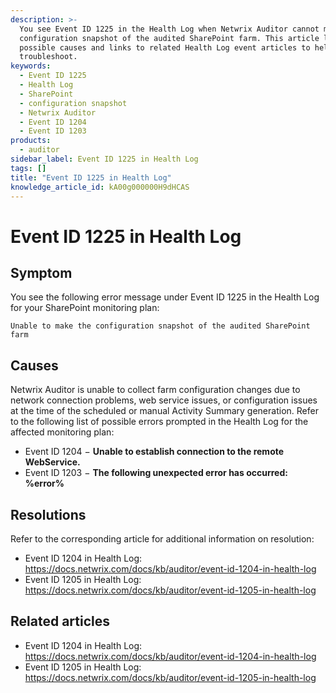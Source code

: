 ```yaml
---
description: >-
  You see Event ID 1225 in the Health Log when Netwrix Auditor cannot make a
  configuration snapshot of the audited SharePoint farm. This article lists
  possible causes and links to related Health Log event articles to help you
  troubleshoot.
keywords:
  - Event ID 1225
  - Health Log
  - SharePoint
  - configuration snapshot
  - Netwrix Auditor
  - Event ID 1204
  - Event ID 1203
products:
  - auditor
sidebar_label: Event ID 1225 in Health Log
tags: []
title: "Event ID 1225 in Health Log"
knowledge_article_id: kA00g000000H9dHCAS
---
```


# Event ID 1225 in Health Log

## Symptom

You see the following error message under Event ID 1225 in the Health Log for your SharePoint monitoring plan:

```Registry
Unable to make the configuration snapshot of the audited SharePoint farm
```

## Causes

Netwrix Auditor is unable to collect farm configuration changes due to network connection problems, web service issues, or configuration issues at the time of the scheduled or manual Activity Summary generation. Refer to the following list of possible errors prompted in the Health Log for the affected monitoring plan:

- Event ID 1204 − **Unable to establish connection to the remote WebService.**
- Event ID 1203 − **The following unexpected error has occurred: %error%**

## Resolutions

Refer to the corresponding article for additional information on resolution:

- Event ID 1204 in Health Log: https://docs.netwrix.com/docs/kb/auditor/event-id-1204-in-health-log
- Event ID 1205 in Health Log: https://docs.netwrix.com/docs/kb/auditor/event-id-1205-in-health-log

## Related articles

- Event ID 1204 in Health Log: https://docs.netwrix.com/docs/kb/auditor/event-id-1204-in-health-log
- Event ID 1205 in Health Log: https://docs.netwrix.com/docs/kb/auditor/event-id-1205-in-health-log
